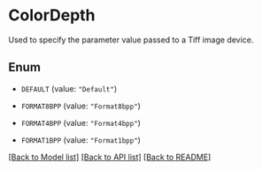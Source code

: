 
# ColorDepth
Used to specify the parameter value passed to a Tiff image device.

## Enum


* `DEFAULT` (value: `"Default"`)

* `FORMAT8BPP` (value: `"Format8bpp"`)

* `FORMAT4BPP` (value: `"Format4bpp"`)

* `FORMAT1BPP` (value: `"Format1bpp"`)


[[Back to Model list]](../../README.md#documentation-for-models) [[Back to API list]](../../README.md#documentation-for-api-endpoints) [[Back to README]](../../README.md)


